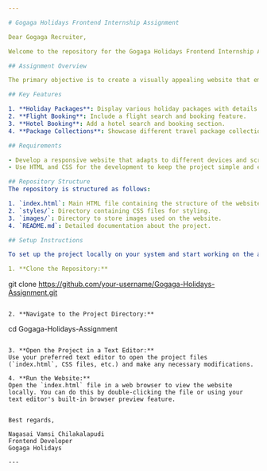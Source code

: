 ```yaml
---

# Gogaga Holidays Frontend Internship Assignment

Dear Gogaga Recruiter,

Welcome to the repository for the Gogaga Holidays Frontend Internship Assignment! Below you'll find all the information you need to understand and complete this assignment successfully.

## Assignment Overview

The primary objective is to create a visually appealing website that embodies the essence of Gogaga Holidays while providing users with a seamless experience. The website should effectively showcase various features and offerings, including holiday packages, flight booking, hotel booking, and package collections.

## Key Features

1. **Holiday Packages**: Display various holiday packages with details.
2. **Flight Booking**: Include a flight search and booking feature.
3. **Hotel Booking**: Add a hotel search and booking section.
4. **Package Collections**: Showcase different travel package collections.

## Requirements

- Develop a responsive website that adapts to different devices and screen sizes.
- Use HTML and CSS for the development to keep the project simple and easily maintainable.

## Repository Structure
The repository is structured as follows:

1. `index.html`: Main HTML file containing the structure of the website.
2. `styles/`: Directory containing CSS files for styling.
3. `images/`: Directory to store images used on the website.
4. `README.md`: Detailed documentation about the project.

## Setup Instructions

To set up the project locally on your system and start working on the assignment, follow these steps:

1. **Clone the Repository:**
   ```
   git clone https://github.com/your-username/Gogaga-Holidays-Assignment.git
   ```

2. **Navigate to the Project Directory:**
   ```
   cd Gogaga-Holidays-Assignment
   ```

3. **Open the Project in a Text Editor:**
   Use your preferred text editor to open the project files (`index.html`, CSS files, etc.) and make any necessary modifications.

4. **Run the Website:**
   Open the `index.html` file in a web browser to view the website locally. You can do this by double-clicking the file or using your text editor's built-in browser preview feature.
   

Best regards,

Nagasai Vamsi Chilakalapudi
Frontend Developer
Gogaga Holidays

---
```

